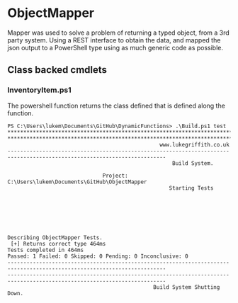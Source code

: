 # ObjectMapper

Mapper was used to solve a problem of returning a typed object, from a 3rd party system.
Using a REST interface to obtain the data, and mapped the json output to a PowerShell type using as much generic code as possible.

## Class backed cmdlets
### InventoryItem.ps1

The powershell function returns the class defined that is defined along the function.


```
PS C:\Users\lukem\Documents\GitHub\DynamicFunctions> .\Build.ps1 test
************************************************************************************************************************
************************************************************************************************************************
                                                www.lukegriffith.co.uk
------------------------------------------------------------------------------------------------------------------------
                                                    Build System.

                              Project: C:\Users\lukem\Documents\GitHub\ObjectMapper
                                                   Starting Tests







Describing ObjectMapper Tests.
 [+] Returns correct type 464ms
Tests completed in 464ms
Passed: 1 Failed: 0 Skipped: 0 Pending: 0 Inconclusive: 0
------------------------------------------------------------------------------------------------------------------------
------------------------------------------------------------------------------------------------------------------------
                                              Build System Shutting Down.
```